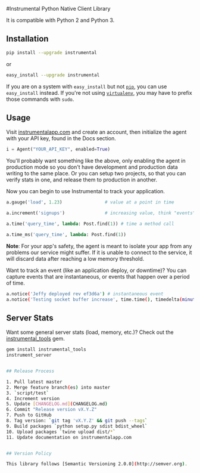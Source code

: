 #Instrumental Python Native Client Library

It is compatible with Python 2 and Python 3.


## Installation

```bash
pip install --upgrade instrumental
```

or

```bash
easy_install --upgrade instrumental
```

If you are on a system with `easy_install` but not [`pip`](http://www.pip-installer.org/en/latest/index.html), you can use `easy_install` instead. If you're not using [`virtualenv`](http://www.virtualenv.org/), you may have to prefix those commands with `sudo`.


## Usage

Visit [instrumentalapp.com](https://instrumentalapp.com) and create an account, then initialize the agent with your API key, found in the Docs section.

```python
i = Agent("YOUR_API_KEY", enabled=True)
```

You'll  probably want something like the above, only enabling the agent in production mode so you don't have development and production data writing to the same place. Or you can setup two projects, so that you can verify stats in one, and release them to production in another.

Now you can begin to use Instrumental to track your application.

```python
a.gauge('load', 1.23)                # value at a point in time

a.increment('signups')               # increasing value, think "events"

a.time('query_time', lambda: Post.find(1)) # time a method call

a.time_ms('query_time', lambda: Post.find(1))
```

**Note**: For your app's safety, the agent is meant to isolate your app from any problems our service might suffer. If it is unable to connect to the service, it will discard data after reaching a low memory threshold.

Want to track an event (like an application deploy, or downtime)? You can capture events that are instantaneous, or events that happen over a period of time.

```sh
a.notice('Jeffy deployed rev ef3d6a') # instantaneous event
a.notice('Testing socket buffer increase', time.time(), timedelta(minutes=20)) # an event with a duration
```


## Server Stats

Want some general server stats (load, memory, etc.)? Check out the [instrumental_tools](https://github.com/expectedbehavior/instrumental_tools) gem.

```sh
gem install instrumental_tools
instrument_server


## Release Process

1. Pull latest master
2. Merge feature branch(es) into master
3. `script/test`
4. Increment version
5. Update [CHANGELOG.md](CHANGELOG.md)
6. Commit "Release version vX.Y.Z"
7. Push to GitHub
8. Tag version: `git tag 'vX.Y.Z' && git push --tags`
9. Build packages `python setup.py sdist bdist_wheel`
10. Upload packages `twine upload dist/*`
11. Update documentation on instrumentalapp.com


## Version Policy

This library follows [Semantic Versioning 2.0.0](http://semver.org).
